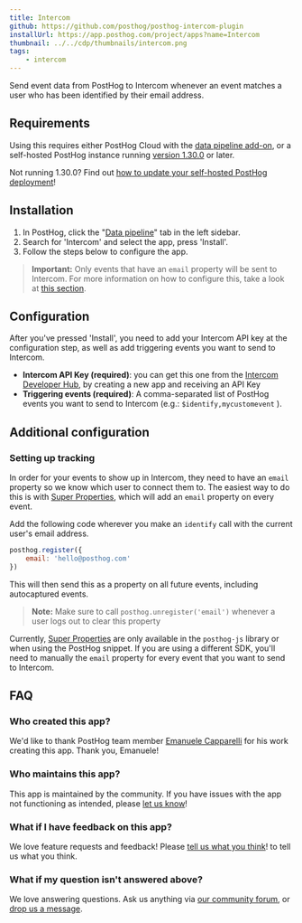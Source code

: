 ```yaml
---
title: Intercom
github: https://github.com/posthog/posthog-intercom-plugin
installUrl: https://app.posthog.com/project/apps?name=Intercom
thumbnail: ../../cdp/thumbnails/intercom.png
tags:
    - intercom
---
```


Send event data from PostHog to Intercom whenever an event matches a user who has been identified by their email address.

## Requirements

Using this requires either PostHog Cloud with the [data pipeline add-on](https://us.posthog.com/organization/billing), or a self-hosted PostHog instance running [version 1.30.0](https://posthog.com/blog/the-posthog-array-1-30-0) or later.

Not running 1.30.0? Find out [how to update your self-hosted PostHog deployment](https://posthog.com/docs/runbook/upgrading-posthog)!

## Installation

1. In PostHog, click the "[Data pipeline](https://us.posthog.com/apps)" tab in the left sidebar.
2. Search for 'Intercom' and select the app, press 'Install'.
3. Follow the steps below to configure the app.

> **Important:** Only events that have an `email` property will be sent to Intercom. For more information on how to configure this, take a look at [this section](#setting-up-tracking).

## Configuration

After you've pressed 'Install', you need to add your Intercom API key at the configuration step, as well as add triggering events you want to send to Intercom.

-   **Intercom API Key (required)**: you can get this one from the [Intercom Developer Hub](https://developers.intercom.com/building-apps/), by creating a new app and receiving an API Key
-   **Triggering events (required)**: A comma-separated list of PostHog events you want to send to Intercom (e.g.: `$identify,mycustomevent` ).

## Additional configuration

<AppParameters />

### Setting up tracking

In order for your events to show up in Intercom, they need to have an `email` property so we know which user to connect them to.
The easiest way to do this is with [Super Properties](/docs/integrate/client/js#super-properties), which will add an `email` property on every event.

Add the following code wherever you make an `identify` call with the current user's email address.

```js
posthog.register({
    email: 'hello@posthog.com'
})
```

This will then send this as a property on all future events, including autocaptured events.

> **Note:** Make sure to call `posthog.unregister('email')` whenever a user logs out to clear this property

Currently, [Super Properties](/docs/integrate/client/js#super-properties) are only available in the `posthog-js` library or when using the PostHog snippet.
If you are using a different SDK, you'll need to manually the `email` property for every event that you want to send to Intercom.

## FAQ

### Who created this app?

We'd like to thank PostHog team member [Emanuele Capparelli](https://github.com/kappa90) for his work creating this app. Thank you, Emanuele!

### Who maintains this app?

This app is maintained by the community. If you have issues with the app not functioning as intended, please [let us know](http://app.posthog.com/home#supportModal)!

### What if I have feedback on this app?

We love feature requests and feedback! Please [tell us what you think](http://app.posthog.com/home#supportModal)! to tell us what you think.

### What if my question isn't answered above?

We love answering questions. Ask us anything via [our community forum](/questions), or [drop us a message](http://app.posthog.com/home#supportModal). 
